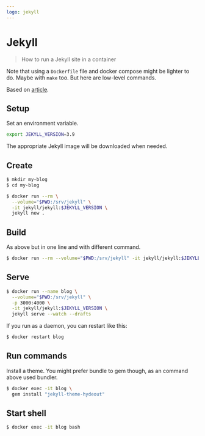 ```yaml
---
logo: jekyll
---
```

# Jekyll
> How to run a Jekyll site in a container

Note that using a `Dockerfile` file and docker compose might be lighter to do. Maybe with `make` too. But here are low-level commands.


Based on [article](https://ddewaele.github.io/running-jekyll-in-docker/).


## Setup

Set an environment variable.

```sh
export JEKYLL_VERSION=3.9
```

The appropriate Jekyll image will be downloaded when needed.


## Create

```sh
$ mkdir my-blog
$ cd my-blog

$ docker run --rm \
  --volume="$PWD:/srv/jekyll" \
  -it jekyll/jekyll:$JEKYLL_VERSION \
  jekyll new .
```


## Build

As above but in one line and with different command.

```sh
$ docker run --rm --volume="$PWD:/srv/jekyll" -it jekyll/jekyll:$JEKYLL_VERSION jekyll build
```


## Serve

```sh
$ docker run --name blog \
  --volume="$PWD:/srv/jekyll" \
  -p 3000:4000 \
  -it jekyll/jekyll:$JEKYLL_VERSION \
  jekyll serve --watch --drafts
```

If you run as a daemon, you can restart like this:

```sh
$ docker restart blog
```


## Run commands

Install a theme. You might prefer bundle to gem though, as an command above used bundler.

```sh
$ docker exec -it blog \
  gem install "jekyll-theme-hydeout"
```


## Start shell

```sh
$ docker exec -it blog bash
```
